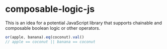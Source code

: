# composable-logic-js

This is an idea for a potential JavaScript library that supports chainable and composable boolean logic or other operators.

```js
or(apple, banana).eq(coconut).val()
// apple == coconut || banana == coconut
```
